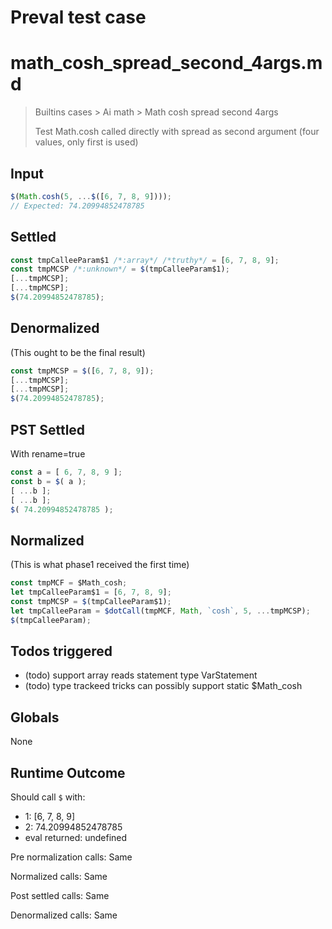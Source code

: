 # Preval test case

# math_cosh_spread_second_4args.md

> Builtins cases > Ai math > Math cosh spread second 4args
>
> Test Math.cosh called directly with spread as second argument (four values, only first is used)

## Input

`````js filename=intro
$(Math.cosh(5, ...$([6, 7, 8, 9])));
// Expected: 74.20994852478785
`````


## Settled


`````js filename=intro
const tmpCalleeParam$1 /*:array*/ /*truthy*/ = [6, 7, 8, 9];
const tmpMCSP /*:unknown*/ = $(tmpCalleeParam$1);
[...tmpMCSP];
[...tmpMCSP];
$(74.20994852478785);
`````


## Denormalized
(This ought to be the final result)

`````js filename=intro
const tmpMCSP = $([6, 7, 8, 9]);
[...tmpMCSP];
[...tmpMCSP];
$(74.20994852478785);
`````


## PST Settled
With rename=true

`````js filename=intro
const a = [ 6, 7, 8, 9 ];
const b = $( a );
[ ...b ];
[ ...b ];
$( 74.20994852478785 );
`````


## Normalized
(This is what phase1 received the first time)

`````js filename=intro
const tmpMCF = $Math_cosh;
let tmpCalleeParam$1 = [6, 7, 8, 9];
const tmpMCSP = $(tmpCalleeParam$1);
let tmpCalleeParam = $dotCall(tmpMCF, Math, `cosh`, 5, ...tmpMCSP);
$(tmpCalleeParam);
`````


## Todos triggered


- (todo) support array reads statement type VarStatement
- (todo) type trackeed tricks can possibly support static $Math_cosh


## Globals


None


## Runtime Outcome


Should call `$` with:
 - 1: [6, 7, 8, 9]
 - 2: 74.20994852478785
 - eval returned: undefined

Pre normalization calls: Same

Normalized calls: Same

Post settled calls: Same

Denormalized calls: Same
